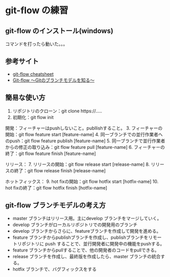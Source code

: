 # git-flow の練習

## git-flow のインストール(windows)
コマンドを打ったら動いた。。。

## 参考サイト
- [git-flow cheatsheet](https://danielkummer.github.io/git-flow-cheatsheet/index.ja_JP.html)
- [Git-flow ～Gitのブランチモデルを知る～](https://tracpath.com/bootcamp/learning_git_git_flow.html)

## 簡易な使い方
1. リポジトリのクローン：git clone https://.....
2. 初期化：git flow init

開発：フィーチャーはpushしないこと。publlishすること。
3. フィーチャーの開始：git flow feature start [feature-name]
4. 同一ブランチでの並行作業者へのpush：git flow feature publish [feature-name]
5. 同一ブランチで並行作業者からの修正の取り込み：git flow feature pull [feature-name]
6. フィーチャーの終了：git flow feature finish [feature-name]

リリース：
7. リリースの開始：git flow release start [release-name]
8. リリースの終了：git flow release finish [release-name]

ホットフィックス：
9. hot fixの開始：git flow hotfix start [hotfix-name]
10. hot fixの終了：git flow hotfix finish [hotfix-name]

## git-flow ブランチモデルの考え方
- master ブランチはリリース用。主にdevelop ブランチをマージしていく。
- develop ブランチがローカルリポジトリでの開発用のブランチ
- develop ブランチからさらに、featureブランチを作成して開発を進める。
- feature ブランチからpublishブランチを作成し、publishブランチをリモートリポジトリに push することで、並行開発者に開発中の機能をpushする。
- feature ブランチからpullすることで、他の開発者のコードをpullできる。
- release ブランチを作成し、最終版を作成したら、master ブランチの統合する。
- hotfix ブランチで、バグフィックスをする

